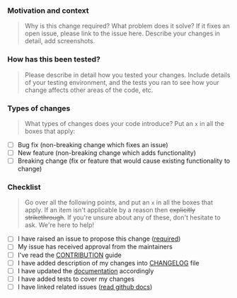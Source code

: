 <!--- Provide a general summary of your changes in the Title above -->

### Motivation and context
> Why is this change required? What problem does it solve? If it fixes an open
> issue, please link to the issue here. Describe your changes in detail, add
> screenshots.

### How has this been tested?
> Please describe in detail how you tested your changes.
> Include details of your testing environment, and the tests you ran to
> see how your change affects other areas of the code, etc.

### Types of changes
> What types of changes does your code introduce? Put an `x` in all the boxes that apply:

- [ ] Bug fix (non-breaking change which fixes an issue)
- [ ] New feature (non-breaking change which adds functionality)
- [ ] Breaking change (fix or feature that would cause existing functionality to change)

### Checklist
> Go over all the following points, and put an `x` in all the boxes that apply.
> If an item isn't applicable by a reason then ~~explicitly strikethrough~~.
> If you're unsure about any of these, don't hesitate to ask. We're here to help!

- [ ] I have raised an issue to propose this change ([required](https://github.com/opencv/cvat/issues))
- [ ] My issue has received approval from the maintainers
- [ ] I've read the [CONTRIBUTION](https://github.com/opencv/cvat/blob/develop/CONTRIBUTING.md) guide
- [ ] I have added description of my changes into [CHANGELOG](https://github.com/opencv/cvat/blob/develop/CHANGELOG.md) file
- [ ] I have updated the [documentation](
  https://github.com/opencv/cvat/blob/develop/README.md#documentation) accordingly
- [ ] I have added tests to cover my changes
- [ ] I have linked related issues ([read github docs](
  https://help.github.com/en/github/managing-your-work-on-github/linking-a-pull-request-to-an-issue#linking-a-pull-request-to-an-issue-using-a-keyword))

